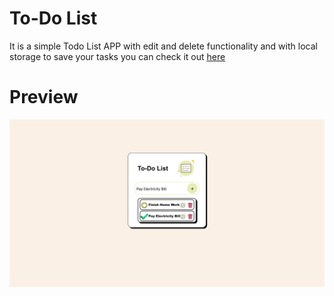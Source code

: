 # To-Do List

It is a simple Todo List APP with edit and delete functionality and with local storage to save your tasks
you can check it out [here](https://wahajgul.github.io/TodoList/)

# Preview

![Screenshot](Preview.png)
